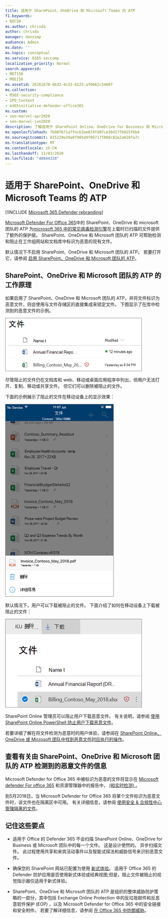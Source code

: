 ```yaml
---
title: 适用于 SharePoint、OneDrive 和 Microsoft Teams 的 ATP
f1.keywords:
- NOCSH
ms.author: chrisda
author: chrisda
manager: dansimp
audience: Admin
ms.date: ''
ms.topic: conceptual
ms.service: O365-seccomp
localization_priority: Normal
search.appverid:
- MET150
- MOE150
ms.assetid: 26261670-db33-4c53-b125-af0662c34607
ms.collection:
- M365-security-compliance
- SPO_Content
- m365initiative-defender-office365
ms.custom:
- seo-marvel-apr2020
- seo-marvel-jun2020
description: 了解适用于 SharePoint Online、OneDrive for Business 和 Microsoft 团队中的文件的 Microsoft Defender for Office 365。
ms.openlocfilehash: 7b007671a7fecb3ae074fd07ce38d17fb025f6b4
ms.sourcegitcommit: 815229e39a0f905d9f06717f00dc82e2a028fa7c
ms.translationtype: MT
ms.contentlocale: zh-CN
ms.lasthandoff: 11/03/2020
ms.locfileid: "48844328"
---
```

# <a name="atp-for-sharepoint-onedrive-and-microsoft-teams"></a>适用于 SharePoint、OneDrive 和 Microsoft Teams 的 ATP

[!INCLUDE [Microsoft 365 Defender rebranding](../includes/microsoft-defender-for-office.md)]

[Microsoft Defender For Office 365](office-365-atp.md)中的 SharePoint、OneDrive 和 microsoft 团队的 ATP 为[microsoft 365 中的常见病毒检测引擎](virus-detection-in-spo.md)在上载时已扫描的文件提供了额外的保护层。 SharePoint、OneDrive 和 Microsoft 团队的 ATP 可帮助检测和阻止在工作组网站和文档库中标识为恶意的现有文件。

默认情况下不启用 SharePoint、OneDrive 和 Microsoft 团队的 ATP。 若要打开它，请参阅 [启用 SharePoint、OneDrive 和 Microsoft 团队的 ATP](turn-on-atp-for-spo-odb-and-teams.md)。

## <a name="how-atp-for-sharepoint-onedrive-and-microsoft-teams-works"></a>SharePoint、OneDrive 和 Microsoft 团队的 ATP 的工作原理

如果启用了 SharePoint、OneDrive 和 Microsoft 团队的 ATP，并将文件标识为恶意文件，则会使用与文件存储区的直接集成来锁定文件。 下图显示了在库中检测到的恶意文件的示例。

![OneDrive for business 中一个检测为恶意的文件](../../media/2bba71cc-7ad1-4799-8b9d-d56f923db3a7.png)

尽管阻止的文件仍在文档库和 web、移动或桌面应用程序中列出，但用户无法打开、复制、移动或共享文件。 但它们可以删除被阻止的文件。

下面的示例展示了阻止的文件在移动设备上的显示效果：

![从 OneDrive 移动应用程序中删除 OneDrive for business 中的阻止文件](../../media/cb1c1705-fd0a-45b8-9a26-c22503011d54.png)

默认情况下，用户可以下载被阻止的文件。 下面介绍了如何在移动设备上下载被阻止的文件：

![在 OneDrive for Business 中下载阻止的文件](../../media/be288a82-bdd8-4371-93d8-1783db3b61bc.png)

SharePoint Online 管理员可以阻止用户下载恶意文件。 有关说明，请参阅 [使用 SharePoint Online PowerShell 防止用户下载恶意文件](turn-on-atp-for-spo-odb-and-teams.md#step-2-recommended-use-sharepoint-online-powershell-to-prevent-users-from-downloading-malicious-files)。

若要详细了解在将文件检测为恶意时的用户体验，请参阅在 [SharePoint Online、OneDrive 或 Microsoft 团队中找到恶意文件时应执行的操作](https://support.microsoft.com/office/01e902ad-a903-4e0f-b093-1e1ac0c37ad2)。

## <a name="view-information-about-malicious-files-detected-by-atp-for-sharepoint-onedrive-and-microsoft-teams"></a>查看有关由 SharePoint、OneDrive 和 Microsoft 团队的 ATP 检测到的恶意文件的信息

Microsoft Defender for Office 365 中被标识为恶意的文件将显示在 [Microsoft defender For office 365](view-reports-for-atp.md) 和资源管理器中的报告中， [ (和实时检测) ](threat-explorer.md)。

到5月2018日，当 Microsoft Defender for Office 365 将某个文件标识为恶意文件时，该文件也在隔离区中可用。 有关详细信息，请参阅 [使用安全 & 合规性中心管理隔离的文件](manage-quarantined-messages-and-files.md#microsoft-defender-for-office-365-only-use-the-security--compliance-center-to-manage-quarantined-files)。

## <a name="keep-these-points-in-mind"></a>记住这些要点

- 适用于 Office 的 Defender 365 不会扫描 SharePoint Online、OneDrive for Business 或 Microsoft 团队中的每一个文件。 这是设计使然的。 异步扫描文件。 此过程使用共享和来宾活动事件以及智能试探法和威胁信号来识别恶意文件。

- 确保您的 SharePoint 网站已配置为使用 [新式体验](https://docs.microsoft.com/sharepoint/guide-to-sharepoint-modern-experience)。 适用于 Office 365 的 Defender 防护应用是否使用新式体验或经典视图;但是，阻止文件被阻止的视觉指示器仅适用于新式体验。

- SharePoint、OneDrive 和 Microsoft 团队的 ATP 是组织的整体威胁防护策略的一部分，其中包括 Exchange Online Protection 中的反垃圾邮件和反恶意软件保护 (EOP) ，以及 Microsoft Defender for Office 365 中的安全链接和安全附件。 若要了解详细信息，请参阅 [在 Office 365 中防御威胁](protect-against-threats.md)。
